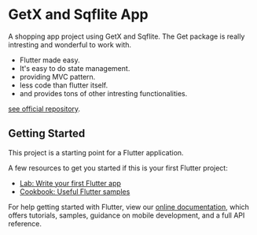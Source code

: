 # GetX and Sqflite App

A shopping app project using GetX and Sqflite. The Get package is really intresting and
wonderful to work with. 
- Flutter made easy. 
- It's easy to do state management.
- providing MVC pattern.
- less code than flutter itself. 
- and provides tons of other intresting functionalities. 

[see official repository](https://github.com/jonataslaw/getx).

## Getting Started

This project is a starting point for a Flutter application.

A few resources to get you started if this is your first Flutter project:

- [Lab: Write your first Flutter app](https://flutter.dev/docs/get-started/codelab)
- [Cookbook: Useful Flutter samples](https://flutter.dev/docs/cookbook)

For help getting started with Flutter, view our
[online documentation](https://flutter.dev/docs), which offers tutorials,
samples, guidance on mobile development, and a full API reference.

